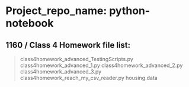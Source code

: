 # Project_repo_name: python-notebook

## 1160 / Class 4 Homework file list: 

> class4homework_advanced_TestingScripts.py
> class4homework_advanced_1.py
> class4homework_advanced_2.py
> class4homework_advanced_3.py
> class4homework_reach_my_csv_reader.py
> housing.data